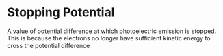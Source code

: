 # Stopping Potential
A value of potential difference at which photoelectric emission is stopped. This is because the electrons no longer have sufficient kinetic energy to cross the potential difference